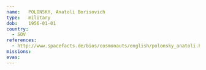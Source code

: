 ```yaml
---
name:	POLONSKY, Anatoli Borisovich 
type:	military
dob:	1956-01-01
country:
  - SOV
references:
  - http://www.spacefacts.de/bios/cosmonauts/english/polonsky_anatoli.htm
missions:
evas:
---
```

